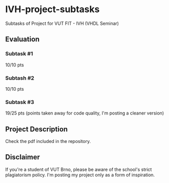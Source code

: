 # IVH-project-subtasks
Subtasks of Project for VUT FIT - IVH (VHDL Seminar)
## Evaluation
### Subtask #1
10/10 pts
### Subtash #2
10/10 pts
### Subtask #3
19/25 pts (points taken away for code quality, I'm posting a cleaner version)
## Project Description
Check the pdf included in the repository.
## Disclaimer
If you're a student of VUT Brno, please be aware of the school's strict plagiatorism policy. I'm posting my project only as a form of inspiration.
